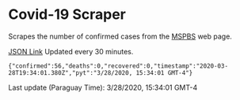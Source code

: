 # Covid-19 Scraper

Scrapes the number of confirmed cases from the [MSPBS](https://www.mspbs.gov.py/covid-19.php) web page.

[JSON Link](https://jmayalag.github.io/covid19-scrape/cases.json)
Updated every 30 minutes.
```
{"confirmed":56,"deaths":0,"recovered":0,"timestamp":"2020-03-28T19:34:01.380Z","pyt":"3/28/2020, 15:34:01 GMT-4"}
```
Last update (Paraguay Time): 3/28/2020, 15:34:01 GMT-4
